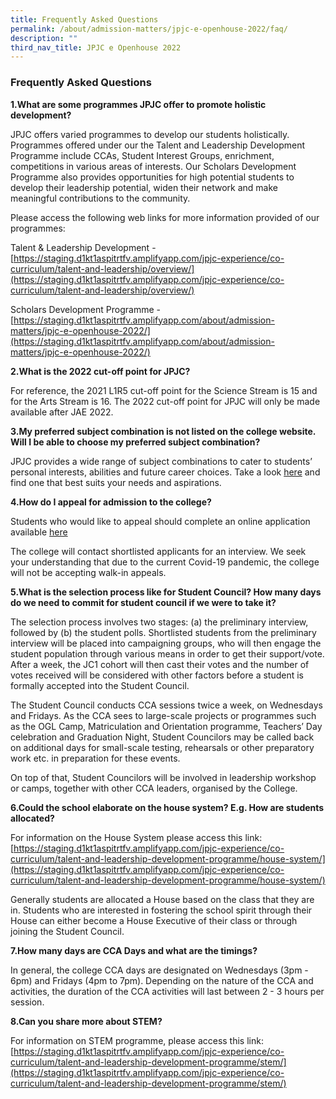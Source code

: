 ```yaml
---
title: Frequently Asked Questions
permalink: /about/admission-matters/jpjc-e-openhouse-2022/faq/
description: ""
third_nav_title: JPJC e Openhouse 2022
---
```

### **Frequently Asked Questions**
**1\.What are some programmes JPJC offer to promote holistic development?**

JPJC offers varied programmes to develop our students holistically. Programmes offered under our the Talent and Leadership Development Programme include CCAs, Student Interest Groups, enrichment, competitions in various areas of interests. Our Scholars Development Programme also provides opportunities for high potential students to develop their leadership potential, widen their network and make meaningful contributions to the community.

Please access the following web links for more information provided of our programmes:

Talent & Leadership Development - [https://staging.d1kt1aspitrtfv.amplifyapp.com/jpjc-experience/co-curriculum/talent-and-leadership/overview/](https://staging.d1kt1aspitrtfv.amplifyapp.com/jpjc-experience/co-curriculum/talent-and-leadership/overview/)

Scholars Development Programme - [https://staging.d1kt1aspitrtfv.amplifyapp.com/about/admission-matters/jpjc-e-openhouse-2022/](https://staging.d1kt1aspitrtfv.amplifyapp.com/about/admission-matters/jpjc-e-openhouse-2022/)

**2\.What is the 2022 cut-off point for JPJC?**

For reference, the 2021 L1R5 cut-off point for the Science Stream is 15 and for the Arts Stream is 16. The 2022 cut-off point for JPJC will only be made available after JAE 2022.

**3\.My preferred subject combination is not listed on the college website. Will I be able to choose my preferred subject combination?**

JPJC provides a wide range of subject combinations to cater to students’ personal interests, abilities and future career choices. Take a look [here](https://staging.d1kt1aspitrtfv.amplifyapp.com/about/subject-combination/) and find one that best suits your needs and aspirations.

**4\.How do I appeal for admission to the college?**

Students who would like to appeal should complete an online application available [here](https://staging.d1kt1aspitrtfv.amplifyapp.com/about/admission-matters/joint-admissions-exercise-2022/)

The college will contact shortlisted applicants for an interview. We seek your understanding that due to the current Covid-19 pandemic, the college will not be accepting walk-in appeals.

**5\.What is the selection process like for Student Council? How many days do we need to commit for student council if we were to take it?**

The selection process involves two stages: (a) the preliminary interview, followed by (b) the student polls. Shortlisted students from the preliminary interview will be placed into campaigning groups, who will then engage the student population through various means in order to get their support/vote. After a week, the JC1 cohort will then cast their votes and the number of votes received will be considered with other factors before a student is formally accepted into the Student Council.

The Student Council conducts CCA sessions twice a week, on Wednesdays and Fridays. As the CCA sees to large-scale projects or programmes such as the OGL Camp, Matriculation and Orientation programme, Teachers’ Day celebration and Graduation Night, Student Councilors may be called back on additional days for small-scale testing, rehearsals or other preparatory work etc. in preparation for these events.

On top of that, Student Councilors will be involved in leadership workshop or camps, together with other CCA leaders, organised by the College.

**6\.Could the school elaborate on the house system? E.g. How are students allocated?**

For information on the House System please access this link: [https://staging.d1kt1aspitrtfv.amplifyapp.com/jpjc-experience/co-curriculum/talent-and-leadership-development-programme/house-system/](https://staging.d1kt1aspitrtfv.amplifyapp.com/jpjc-experience/co-curriculum/talent-and-leadership-development-programme/house-system/)

Generally students are allocated a House based on the class that they are in. Students who are interested in fostering the school spirit through their House can either become a House Executive of their class or through joining the Student Council.

**7\.How many days are CCA Days and what are the timings?**

In general, the college CCA days are designated on Wednesdays (3pm - 6pm) and Fridays (4pm to 7pm). Depending on the nature of the CCA and activities, the duration of the CCA activities will last between 2 - 3 hours per session.

**8\.Can you share more about STEM?**    

For information on STEM programme, please access this link: [https://staging.d1kt1aspitrtfv.amplifyapp.com/jpjc-experience/co-curriculum/talent-and-leadership-development-programme/stem/](https://staging.d1kt1aspitrtfv.amplifyapp.com/jpjc-experience/co-curriculum/talent-and-leadership-development-programme/stem/)